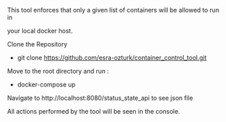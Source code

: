 This tool enforces that only a given list of containers will be allowed to run in

your local docker host.


Clone the Repository 
- git clone https://github.com/esra-ozturk/container_control_tool.git

Move to the root  directory and run :

- docker-compose up

Navigate to http://localhost:8080/status_state_api to see json file

All actions performed by the tool will be seen in the console.

